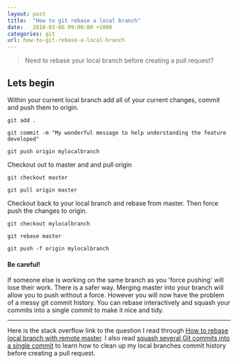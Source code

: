 ```yaml
---
layout: post
title:  "How to git rebase a local branch"
date:   2018-03-06 09:00:00 +1000
categories: git
url: how-to-git-rebase-a-local-branch
---
```


<blockquote class="blockquote">
Need to rebase your local branch before creating a pull request?
</blockquote>

## Lets begin

Within your current local branch add all of your current changes, commit and push them to origin.

```
git add .
```
```
git commit -m "My wonderful message to help understanding the feature developed"
```
```
git push origin mylocalbranch
```

Checkout out to master and and pull origin

```
git checkout master
```
```
git pull origin master
```

Checkout back to your local branch and rebase from master. Then force push the changes to origin.

```
git checkout mylocalbranch
```
```
git rebase master
```
```
git push -f origin mylocalbranch
```

<div class="alert alert-warning">
<h4 class="alert-heading mt-2 mb-3"><i class="fas fa-exclamation-circle mr-2"></i> Be careful!</h4>
<p class="mb-0">If someone else is working on the same branch as you 'force pushing' will lose their work. There is a safer way. Merging master into your branch will allow you to push without a force. However you will now have the problem of a messy git commit history. You can rebase interactively and squash your commits into a single commit to make it nice and tidy.</p>
<hr>
<p class="mb-0">
Here is the stack overflow link to the question I read through <a class="alert-link" href="https://stackoverflow.com/questions/7929369/how-to-rebase-local-branch-with-remote-master" target="_blank">How to rebase local branch with remote master</a>. I also read <a class="alert-link" href="https://makandracards.com/makandra/527-squash-several-git-commits-into-a-single-commit" target="_blank">squash several Git commits into a single commit</a> to learn how to clean up my local branches commit history before creating a pull request.</p>
</div>